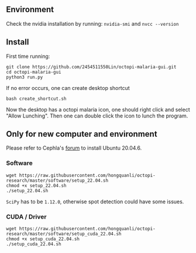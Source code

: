 ## Environment
Check the nvidia installation by running:
`nvidia-smi`
and
`nvcc --version`

## Install

First time running:
```
git clone https://github.com/2454511550Lin/octopi-malaria-gui.git
cd octopi-malaria-gui
python3 run.py
```

If no error occurs, one can create desktop shortcut

``
bash create_shortcut.sh
``

Now the desktop has a octopi malaria icon, one should right click and select "Allow Lunching". Then one can double click the icon to lunch the program.

## Only for new computer and environment

Please refer to Cephla's [forum](https://forum.squid-imaging.org/t/setting-up-a-new-computer-with-ubuntu/41/2) to install Ubuntu 20.04.6.

### Software

```
wget https://raw.githubusercontent.com/hongquanli/octopi-research/master/software/setup_22.04.sh
chmod +x setup_22.04.sh
./setup_22.04.sh
```

`SciPy` has to be `1.12.0`, otherwise spot detection could have some issues.

### CUDA / Driver

```
wget https://raw.githubusercontent.com/hongquanli/octopi-research/master/software/setup_cuda_22.04.sh
chmod +x setup_cuda_22.04.sh
./setup_cuda_22.04.sh
```


